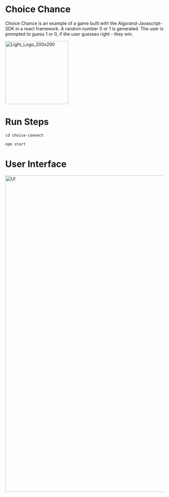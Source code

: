 # Choice Chance

Choice Chance is an example of a game built with the Algorand-Javascript-SDK in a react framework. A random number 0 or 1 is generated. The user is prompted to guess 1 or 0, if the user guesses right - they win. 

<img width="200" alt="Light_Logo_200x200" src="https://user-images.githubusercontent.com/43055154/189994242-a8936ad1-fce6-4e20-8876-d3bad1effa2f.png">


# Run Steps

```
cd choice-connect
```
```
npm start
```

# User Interface
<img width="1003" alt="UI" src="https://user-images.githubusercontent.com/43055154/189994214-cfc552de-2bd4-4b56-abc5-a44d56d55c74.png">



